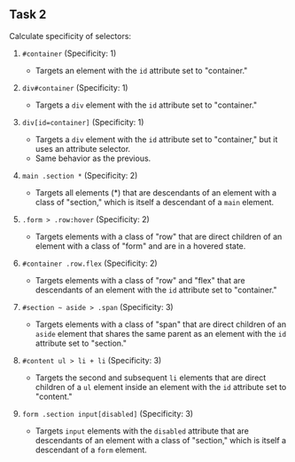 ## Task 2

Calculate specificity of selectors:

1. `#container` (Specificity: 1)

   - Targets an element with the `id` attribute set to "container."

2. `div#container` (Specificity: 1)

   - Targets a `div` element with the `id` attribute set to "container."

3. `div[id=container]` (Specificity: 1)

   - Targets a `div` element with the `id` attribute set to "container," but it uses an attribute selector.
   - Same behavior as the previous.

4. `main .section *` (Specificity: 2)

   - Targets all elements (\*) that are descendants of an element with a class of "section," which is itself a descendant of a `main` element.

5. `.form > .row:hover` (Specificity: 2)

   - Targets elements with a class of "row" that are direct children of an element with a class of "form" and are in a hovered state.

6. `#container .row.flex` (Specificity: 2)

   - Targets elements with a class of "row" and "flex" that are descendants of an element with the `id` attribute set to "container."

7. `#section ~ aside > .span` (Specificity: 3)

   - Targets elements with a class of "span" that are direct children of an `aside` element that shares the same parent as an element with the `id` attribute set to "section."

8. `#content ul > li + li` (Specificity: 3)

   - Targets the second and subsequent `li` elements that are direct children of a `ul` element inside an element with the `id` attribute set to "content."

9. `form .section input[disabled]` (Specificity: 3)
   - Targets `input` elements with the `disabled` attribute that are descendants of an element with a class of "section," which is itself a descendant of a `form` element.
